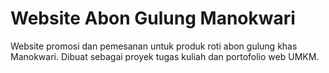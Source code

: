 # Website Abon Gulung Manokwari
Website promosi dan pemesanan untuk produk roti abon gulung khas Manokwari. Dibuat sebagai proyek tugas kuliah dan portofolio web UMKM.
